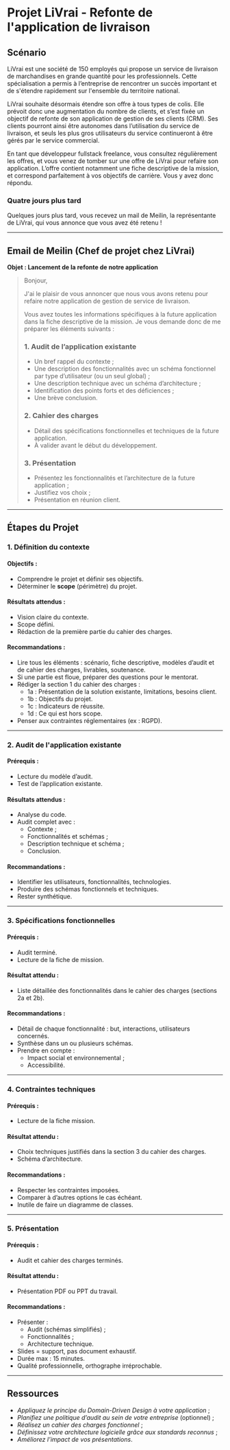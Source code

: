 
# Projet LiVrai - Refonte de l'application de livraison

## Scénario

LiVrai est une société de 150 employés qui propose un service de livraison de marchandises en grande quantité pour les professionnels. Cette spécialisation a permis à l’entreprise de rencontrer un succès important et de s'étendre rapidement sur l'ensemble du territoire national.

LiVrai souhaite désormais étendre son offre à tous types de colis. Elle prévoit donc une augmentation du nombre de clients, et s’est fixée un objectif de refonte de son application de gestion de ses clients (CRM). Ses clients pourront ainsi être autonomes dans l’utilisation du service de livraison, et seuls les plus gros utilisateurs du service continueront à être gérés par le service commercial.

En tant que développeur fullstack freelance, vous consultez régulièrement les offres, et vous venez de tomber sur une offre de LiVrai pour refaire son application. L’offre contient notamment une fiche descriptive de la mission, et correspond parfaitement à vos objectifs de carrière. Vous y avez donc répondu.

### Quatre jours plus tard

Quelques jours plus tard, vous recevez un mail de Meilin, la représentante de LiVrai, qui vous annonce que vous avez été retenu !

---

## Email de Meilin (Chef de projet chez LiVrai)

**Objet : Lancement de la refonte de notre application**

> Bonjour,
>
> J'ai le plaisir de vous annoncer que nous vous avons retenu pour refaire notre application de gestion de service de livraison.
>
> Vous avez toutes les informations spécifiques à la future application dans la fiche descriptive de la mission. Je vous demande donc de me préparer les éléments suivants :
>
> ### 1. Audit de l’application existante
>
> - Un bref rappel du contexte ;
> - Une description des fonctionnalités avec un schéma fonctionnel par type d’utilisateur (ou un seul global) ;
> - Une description technique avec un schéma d’architecture ;
> - Identification des points forts et des déficiences ;
> - Une brève conclusion.
>
> ### 2. Cahier des charges
>
> - Détail des spécifications fonctionnelles et techniques de la future application.
> - À valider avant le début du développement.
>
> ### 3. Présentation
>
> - Présentez les fonctionnalités et l’architecture de la future application ;
> - Justifiez vos choix ;
> - Présentation en réunion client.

---

## Étapes du Projet

### 1. Définition du contexte

#### Objectifs :
- Comprendre le projet et définir ses objectifs.
- Déterminer le **scope** (périmètre) du projet.

#### Résultats attendus :
- Vision claire du contexte.
- Scope défini.
- Rédaction de la première partie du cahier des charges.

#### Recommandations :
- Lire tous les éléments : scénario, fiche descriptive, modèles d’audit et de cahier des charges, livrables, soutenance.
- Si une partie est floue, préparer des questions pour le mentorat.
- Rédiger la section 1 du cahier des charges :
  - 1a : Présentation de la solution existante, limitations, besoins client.
  - 1b : Objectifs du projet.
  - 1c : Indicateurs de réussite.
  - 1d : Ce qui est hors scope.
- Penser aux contraintes réglementaires (ex : RGPD).

---

### 2. Audit de l'application existante

#### Prérequis :
- Lecture du modèle d’audit.
- Test de l’application existante.

#### Résultats attendus :
- Analyse du code.
- Audit complet avec :
  - Contexte ;
  - Fonctionnalités et schémas ;
  - Description technique et schéma ;
  - Conclusion.

#### Recommandations :
- Identifier les utilisateurs, fonctionnalités, technologies.
- Produire des schémas fonctionnels et techniques.
- Rester synthétique.

---

### 3. Spécifications fonctionnelles

#### Prérequis :
- Audit terminé.
- Lecture de la fiche de mission.

#### Résultat attendu :
- Liste détaillée des fonctionnalités dans le cahier des charges (sections 2a et 2b).

#### Recommandations :
- Détail de chaque fonctionnalité : but, interactions, utilisateurs concernés.
- Synthèse dans un ou plusieurs schémas.
- Prendre en compte :
  - Impact social et environnemental ;
  - Accessibilité.

---

### 4. Contraintes techniques

#### Prérequis :
- Lecture de la fiche mission.

#### Résultat attendu :
- Choix techniques justifiés dans la section 3 du cahier des charges.
- Schéma d’architecture.

#### Recommandations :
- Respecter les contraintes imposées.
- Comparer à d’autres options le cas échéant.
- Inutile de faire un diagramme de classes.

---

### 5. Présentation

#### Prérequis :
- Audit et cahier des charges terminés.

#### Résultat attendu :
- Présentation PDF ou PPT du travail.

#### Recommandations :
- Présenter :
  - Audit (schémas simplifiés) ;
  - Fonctionnalités ;
  - Architecture technique.
- Slides = support, pas document exhaustif.
- Durée max : 15 minutes.
- Qualité professionnelle, orthographe irréprochable.

---

## Ressources

- *Appliquez le principe du Domain-Driven Design à votre application* ;
- *Planifiez une politique d’audit au sein de votre entreprise* (optionnel) ;
- *Réalisez un cahier des charges fonctionnel* ;
- *Définissez votre architecture logicielle grâce aux standards reconnus* ;
- *Améliorez l’impact de vos présentations*.
